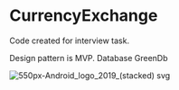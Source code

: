# CurrencyExchange
Code created for interview task.

Design pattern is MVP.
Database GreenDb

![550px-Android_logo_2019_(stacked) svg](https://user-images.githubusercontent.com/29164777/226198707-f13427b3-8363-4989-ae0a-337f9b9a18e3.png)
